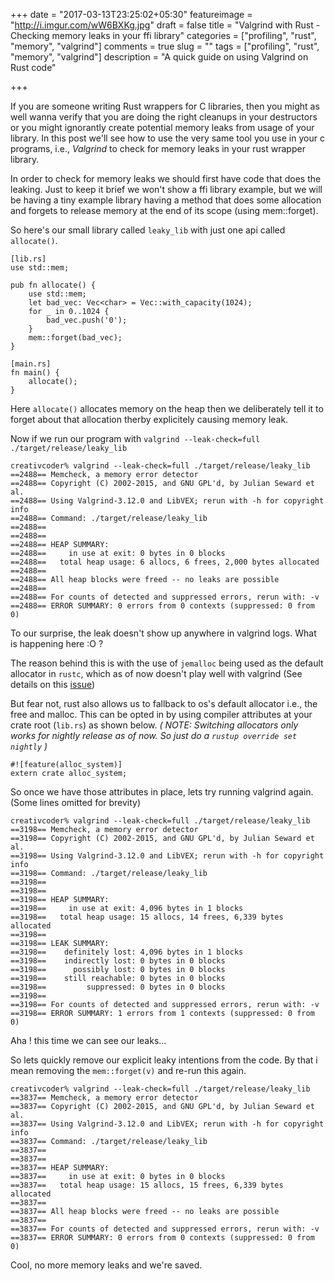 +++
date = "2017-03-13T23:25:02+05:30"
featureimage = "http://i.imgur.com/wW6BXKg.jpg"
draft = false
title = "Valgrind with Rust - Checking memory leaks in your ffi library"
categories = ["profiling", "rust", "memory", "valgrind"]
comments = true
slug = ""
tags = ["profiling", "rust", "memory", "valgrind"]
description = "A quick guide on using Valgrind on Rust code"

+++

If you are someone writing Rust wrappers for C libraries, then you might as well wanna verify that you are doing the right cleanups in your destructors or you might ignorantly create potential memory leaks from usage of your library. In this post we'll see how to use the very same tool you use in your c programs, i.e., _Valgrind_ to check for memory leaks in your rust wrapper library.

In order to check for memory leaks we should first have code that does the leaking. Just to keep it brief we won't show a ffi library example, but we will be having a tiny example library having a method that does some allocation and forgets to release memory at the end of its scope (using mem::forget).

So here's our small library called `leaky_lib` with just one api called `allocate()`.

```
[lib.rs]
use std::mem;

pub fn allocate() {
    use std::mem;
    let bad_vec: Vec<char> = Vec::with_capacity(1024);
    for _ in 0..1024 {
        bad_vec.push('0');
    }
    mem::forget(bad_vec);
}

[main.rs]
fn main() {
    allocate();
}

```

Here `allocate()` allocates memory on the heap then we deliberately tell it to forget about that allocation therby explicitely causing memory leak.

Now if we run our program with `valgrind --leak-check=full ./target/release/leaky_lib`

```
creativcoder% valgrind --leak-check=full ./target/release/leaky_lib 
==2488== Memcheck, a memory error detector
==2488== Copyright (C) 2002-2015, and GNU GPL'd, by Julian Seward et al.
==2488== Using Valgrind-3.12.0 and LibVEX; rerun with -h for copyright info
==2488== Command: ./target/release/leaky_lib
==2488== 
==2488== 
==2488== HEAP SUMMARY:
==2488==     in use at exit: 0 bytes in 0 blocks
==2488==   total heap usage: 6 allocs, 6 frees, 2,000 bytes allocated
==2488== 
==2488== All heap blocks were freed -- no leaks are possible
==2488== 
==2488== For counts of detected and suppressed errors, rerun with: -v
==2488== ERROR SUMMARY: 0 errors from 0 contexts (suppressed: 0 from 0)

```

To our surprise, the leak doesn't show up anywhere in valgrind logs. What is happening here :O ?

The reason behind this is with the use of `jemalloc` being used as the default allocator in `rustc`, which as of now doesn't play well with valgrind (See details on this [issue](https://github.com/rust-lang/rust/issues/28224))

But fear not, rust also allows us to fallback to os's default allocator i.e., the free and malloc. This can be opted in by using compiler attributes at your crate root (`lib.rs`) as shown below. _( NOTE: Switching allocators only works for nightly release as of now. So just do a `rustup override set nightly` )_

```
#![feature(alloc_system)]
extern crate alloc_system;
```

So once we have those attributes in place, lets try running valgrind again.
(Some lines omitted for brevity)

```
creativcoder% valgrind --leak-check=full ./target/release/leaky_lib
==3198== Memcheck, a memory error detector
==3198== Copyright (C) 2002-2015, and GNU GPL'd, by Julian Seward et al.
==3198== Using Valgrind-3.12.0 and LibVEX; rerun with -h for copyright info
==3198== Command: ./target/release/leaky_lib
==3198== 
==3198== 
==3198== HEAP SUMMARY:
==3198==     in use at exit: 4,096 bytes in 1 blocks
==3198==   total heap usage: 15 allocs, 14 frees, 6,339 bytes allocated
==3198== 
==3198== LEAK SUMMARY:
==3198==    definitely lost: 4,096 bytes in 1 blocks
==3198==    indirectly lost: 0 bytes in 0 blocks
==3198==      possibly lost: 0 bytes in 0 blocks
==3198==    still reachable: 0 bytes in 0 blocks
==3198==         suppressed: 0 bytes in 0 blocks
==3198== 
==3198== For counts of detected and suppressed errors, rerun with: -v
==3198== ERROR SUMMARY: 1 errors from 1 contexts (suppressed: 0 from 0)

```

Aha ! this time we can see our leaks...

So lets quickly remove our explicit leaky intentions from the code. By that i mean removing the `mem::forget(v)` and re-run this again.

```
creativcoder% valgrind --leak-check=full ./target/release/leaky_lib
==3837== Memcheck, a memory error detector
==3837== Copyright (C) 2002-2015, and GNU GPL'd, by Julian Seward et al.
==3837== Using Valgrind-3.12.0 and LibVEX; rerun with -h for copyright info
==3837== Command: ./target/release/leaky_lib
==3837== 
==3837== 
==3837== HEAP SUMMARY:
==3837==     in use at exit: 0 bytes in 0 blocks
==3837==   total heap usage: 15 allocs, 15 frees, 6,339 bytes allocated
==3837== 
==3837== All heap blocks were freed -- no leaks are possible
==3837== 
==3837== For counts of detected and suppressed errors, rerun with: -v
==3837== ERROR SUMMARY: 0 errors from 0 contexts (suppressed: 0 from 0)
```

Cool, no more memory leaks and we're saved.
